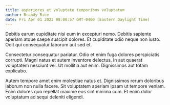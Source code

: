```yaml
---
title: asperiores et voluptate temporibus voluptatum
author: Brandy Rice
date: Fri Apr 01 2022 08:00:57 GMT-0400 (Eastern Daylight Time)
---
```

Debitis earum cupiditate nisi eum in excepturi nemo. Debitis sapiente aperiam atque saepe suscipit dolores. Et cupiditate odio neque non iusto. Odit qui consequatur laborum aut sed et.

 Consectetur consequatur pariatur. Odio et enim fuga dolores perspiciatis corrupti. Magni natus et autem inventore delectus. In aut quaerat voluptatem nesciunt vel. Ut mollitia aut enim. Dignissimos aut totam explicabo.

 Autem tempore amet enim molestiae natus et. Dignissimos rerum doloribus laborum non nulla facere. Sit voluptatem aperiam ipsam ut tempore veniam. Enim dolores quo repellat maxime eos sint minima cum. Et enim dolor voluptatum ad sequi deleniti eligendi.
